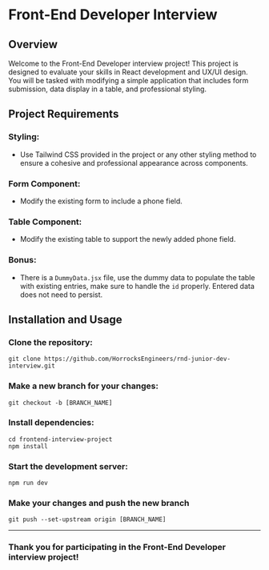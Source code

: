 # Front-End Developer Interview
## Overview
Welcome to the Front-End Developer interview project! This project is designed to evaluate your skills in React development and UX/UI design. You will be tasked with modifying a simple application that includes form submission, data display in a table, and professional styling.

## Project Requirements
### Styling:
- Use Tailwind CSS provided in the project or any other styling method to ensure a cohesive and professional appearance across components.

### Form Component:
- Modify the existing form to include a phone field.

### Table Component:
- Modify the existing table to support the newly added phone field.

### Bonus:
- There is a `DummyData.jsx` file, use the dummy data to populate the table with existing entries, make sure to handle the `id` properly. Entered data does not need to persist.

## Installation and Usage
### Clone the repository:
```
git clone https://github.com/HorrocksEngineers/rnd-junior-dev-interview.git
```
### Make a new branch for your changes:
```
git checkout -b [BRANCH_NAME]
```
### Install dependencies:
```
cd frontend-interview-project
npm install
```
### Start the development server:
```
npm run dev
```
### Make your changes and push the new branch
```
git push --set-upstream origin [BRANCH_NAME]
```
---
### Thank you for participating in the Front-End Developer interview project!